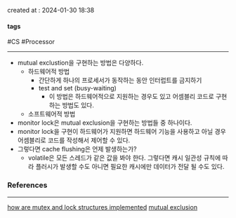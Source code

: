 created at : 2024-01-30 18:38

#### tags

#CS #Processor 

--- 

- mutual exclustion을 구현하는 방법은 다양하다.
	- 하드웨어적 방법
		- 간단하게 하나의 프로세서가 동작하는 동안 인터럽트를 금지하기
		- test and set (busy-waiting)
			- 이 방법은 하드웨어적으로 지원하는 경우도 있고 어셈블리 코드로 구현하는 방법도 있다.
	- 소프트웨어적 방법
- monitor lock은 mutual exclusion을 구현하는 방법들 중 하나이다.
- monitor lock을 구현이 하드웨어가 지원하면 하드웨어 기능을 사용하고 아닐 경우 어셈블리로 코드를 작성해서 제어할 수 있다.
- 그렇다면 cache flushing은 언제 발생하는가?
	- volatile은 모든 스레드가 같은 값을 봐야 한다. 그렇다면 캐시 일관성 규칙에 따라 플러시가 발생할 수도 아니면 필요한 캐시에만 데이터가 전달 될 수도 있다.

### References
---
[how are mutex and lock structures implemented](https://stackoverflow.com/questions/1726702/how-are-mutex-and-lock-structures-implemented)
[mutual exclusion](https://en.wikipedia.org/wiki/Mutual_exclusion)
